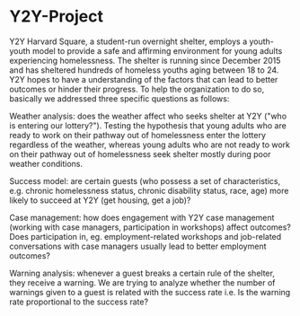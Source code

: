 # Y2Y-Project
Y2Y Harvard Square, a student-run overnight shelter, employs a youth-youth model to provide a safe and affirming environment for young adults experiencing homelessness. The shelter is running since December 2015 and has sheltered hundreds of homeless youths aging between 18 to 24. Y2Y hopes to have a understanding of the factors that can lead to better outcomes or hinder their progress. To help the organization to do so, basically we addressed three specific questions as follows: 
 
Weather analysis: does the weather affect who seeks shelter at Y2Y ("who is entering our lottery?"). Testing the hypothesis that young adults who are ready to work on their pathway out of homelessness enter the lottery regardless of the weather, whereas young adults who are not ready to work on their pathway out of homelessness seek shelter mostly during poor weather conditions.

Success model: are certain guests (who possess a set of characteristics, e.g. chronic homelessness status, chronic disability status, race, age) more likely to succeed at Y2Y (get housing, get a job)? 

Case management: how does engagement with Y2Y case management (working with case managers, participation in workshops) affect outcomes? Does participation in, eg. employment-related workshops and job-related conversations with case managers usually lead to better employment outcomes?

Warning analysis: whenever a guest breaks a certain rule of the shelter, they receive a warning. We are trying to analyze whether the number of warnings given to a guest is related with the success rate i.e. Is the warning rate proportional to the success rate?
